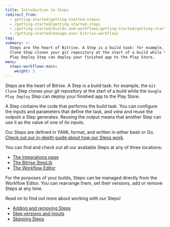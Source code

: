 ```yaml
---
title: Introduction to Steps
redirect_from:
  - getting-started/getting-started-steps/
  - /getting-started/getting-started-steps
  - /getting-started/builds-and-workflows/getting-started/getting-started-steps
  - /getting-started/manage-your-bitrise-workflow/
tag:
summary: >-
  Steps are the heart of Bitrise. A Step is a build task: for example, the Git
  Clone Step clones your git repository at the start of a build while the Google
  Play Deploy Step can deploy your finished app to the Play Store.
menu:
  steps-workflows-main:
    weight: 3
---
```


Steps are the heart of Bitrise. A Step is a build task: for example, the `Git Clone` Step clones your git repository at the start of a build while the `Google Play Deploy` Step can deploy your finished app to the Play Store.

A Step contains the code that performs the build task. You can configure the inputs and parameters that define the task, and view and reuse the outputs a Step generates. Reusing the output means that another Step can use it as the value of one of its inputs.

Our Steps are defined in YAML format, and written in either bash or Go. [Check out our in-depth guide about how our Steps work](/bitrise-cli/steps).

You can find and check out all our available Steps at any of three locations:

* [The Integrations page](https://www.bitrise.io/integrations)
* [The Bitrise StepLib](https://github.com/bitrise-io/bitrise-steplib)
* [The Workflow Editor](/getting-started/getting-started-workflows)

For the purposes of your builds, Steps can be managed directly from the Workflow Editor. You can rearrange them, set their versions, add or remove Steps at any time. 

Read on to find out more about working with our Steps!

* [Adding and removing Steps](/steps-and-workflows/adding-removing-steps/)
* [Step versions and inputs](/steps-and-workflows/step-inputs/)
* [Skipping Steps](/steps-and-workflows/skipping-steps/)